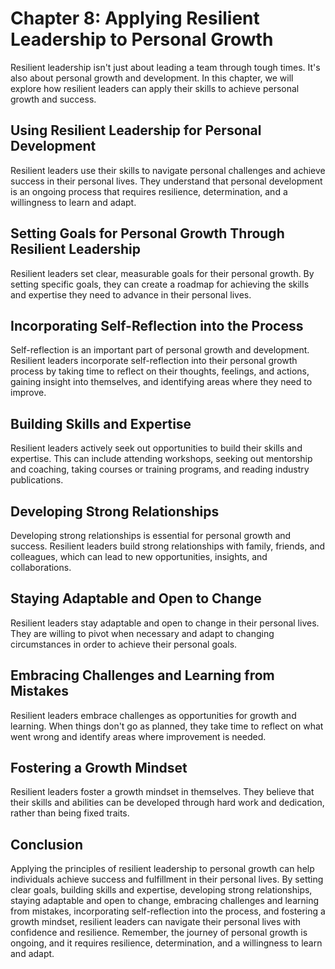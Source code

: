 Chapter 8: Applying Resilient Leadership to Personal Growth
===========================================================

Resilient leadership isn't just about leading a team through tough times. It's also about personal growth and development. In this chapter, we will explore how resilient leaders can apply their skills to achieve personal growth and success.

Using Resilient Leadership for Personal Development
---------------------------------------------------

Resilient leaders use their skills to navigate personal challenges and achieve success in their personal lives. They understand that personal development is an ongoing process that requires resilience, determination, and a willingness to learn and adapt.

Setting Goals for Personal Growth Through Resilient Leadership
--------------------------------------------------------------

Resilient leaders set clear, measurable goals for their personal growth. By setting specific goals, they can create a roadmap for achieving the skills and expertise they need to advance in their personal lives.

Incorporating Self-Reflection into the Process
----------------------------------------------

Self-reflection is an important part of personal growth and development. Resilient leaders incorporate self-reflection into their personal growth process by taking time to reflect on their thoughts, feelings, and actions, gaining insight into themselves, and identifying areas where they need to improve.

Building Skills and Expertise
-----------------------------

Resilient leaders actively seek out opportunities to build their skills and expertise. This can include attending workshops, seeking out mentorship and coaching, taking courses or training programs, and reading industry publications.

Developing Strong Relationships
-------------------------------

Developing strong relationships is essential for personal growth and success. Resilient leaders build strong relationships with family, friends, and colleagues, which can lead to new opportunities, insights, and collaborations.

Staying Adaptable and Open to Change
------------------------------------

Resilient leaders stay adaptable and open to change in their personal lives. They are willing to pivot when necessary and adapt to changing circumstances in order to achieve their personal goals.

Embracing Challenges and Learning from Mistakes
-----------------------------------------------

Resilient leaders embrace challenges as opportunities for growth and learning. When things don't go as planned, they take time to reflect on what went wrong and identify areas where improvement is needed.

Fostering a Growth Mindset
--------------------------

Resilient leaders foster a growth mindset in themselves. They believe that their skills and abilities can be developed through hard work and dedication, rather than being fixed traits.

Conclusion
----------

Applying the principles of resilient leadership to personal growth can help individuals achieve success and fulfillment in their personal lives. By setting clear goals, building skills and expertise, developing strong relationships, staying adaptable and open to change, embracing challenges and learning from mistakes, incorporating self-reflection into the process, and fostering a growth mindset, resilient leaders can navigate their personal lives with confidence and resilience. Remember, the journey of personal growth is ongoing, and it requires resilience, determination, and a willingness to learn and adapt.
